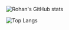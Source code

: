 ![Rohan's GitHub stats](https://github-readme-stats.vercel.app/api?username=BabyWipes030&count_private=true&theme=dark)

![Top Langs](https://github-readme-stats.vercel.app/api/top-langs/?username=BabyWipes030&layout=compact)
